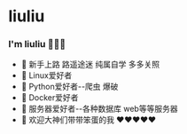# liuliu

### I'm liuliu 👋👋👋
- 👋 新手上路 路遥途迷 纯属自学 多多关照
- 🌱 Linux爱好者
- 🌱 Python爱好者--爬虫 爆破 
- 🌱 Docker爱好者 
- 🌱 服务器爱好者--各种数据库 web等等服务器 
- 👋 欢迎大神们带带笨蛋的我 ♥♥♥♥♥
